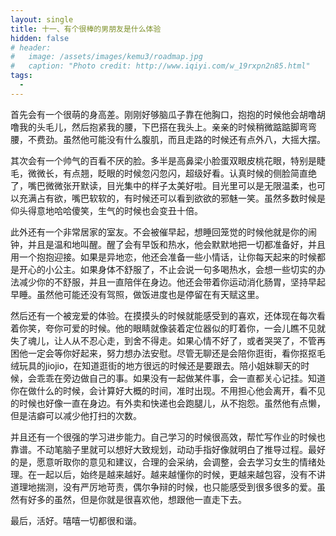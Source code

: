 ```yaml
---
layout: single
title: 十一、有个很棒的男朋友是什么体验
hidden: false
# header:
#   image: /assets/images/kemu3/roadmap.jpg
#   caption: "Photo credit: http://www.iqiyi.com/w_19rxpn2n85.html"
tags:
  - 
---
```


首先会有一个很萌的身高差。刚刚好够脑瓜子靠在他胸口，抱抱的时候他会胡噜胡噜我的头毛儿，然后抱紧我的腰，下巴搭在我头上。亲亲的时候稍微踮踮脚弯弯腰，不费劲。虽然他可能没有什么腹肌，而且走路的时候还有点外八，大摇大摆。

其次会有一个帅气的百看不厌的脸。多半是高鼻梁小脸蛋双眼皮桃花眼，特别是睫毛，微微长，有点翘，眨眼的时候忽闪忽闪，超级好看。认真时候的侧脸简直绝了，嘴巴微微张开默读，目光集中的样子太美好啦。目光里可以是无限温柔，也可以充满占有欲，嘴巴软软的，有时候还可以看到欲欲的邪魅一笑。虽然多数时候是仰头得意地哈哈傻笑，生气的时候也会变丑十倍。

此外还有一个非常居家的室友。不会被催早起，想睡回笼觉的时候他就是你的闹钟，并且是温和地叫醒。醒了会有早饭和热水，他会默默地把一切都准备好，并且用一个抱抱迎接。如果是异地恋，他还会准备一些小情话，让你每天起来的时候都是开心的小公主。如果身体不舒服了，不止会说一句多喝热水，会想一些切实的办法减少你的不舒服，并且一直陪伴在身边。他还会带着你运动消化肠胃，坚持早起早睡。虽然他可能还没有驾照，做饭进度也是停留在有天赋这里。

然后还有一个被宠爱的体验。在摸摸头的时候就能感受到的喜欢，还体现在每次看着你笑，夸你可爱的时候。他的眼睛就像装着定位器似的盯着你，一会儿瞧不见就失了魂儿，让人从不忍心走，到舍不得走。如果心情不好了，或者哭哭了，不管再困他一定会等你好起来，努力想办法安慰。尽管无聊还是会陪你逛街，看你抠抠毛绒玩具的jiojio，在知道逛街的地方很远的时候还是要跟去。陪小姐妹聊天的时候，会乖乖在旁边做自己的事。如果没有一起做某件事，会一直都关心记挂。知道你在做什么的时候，会计算好大概的时间，准时出现。不用担心他会离开，看不见的时候也好像一直在身边。有外卖和快递也会跑腿儿，从不抱怨。虽然他有点懒，但是洁癖可以减少他打扫的次数。

并且还有一个很强的学习进步能力。自己学习的时候很高效，帮忙写作业的时候也靠谱。不动笔脑子里就可以想好大致规划，动动手指好像就明白了推导过程。最好的是，愿意听取你的意见和建议，合理的会采纳，会调整，会去学习女生的情绪处理。在一起以后，始终是越来越好。越来越懂你的时候，更越来越包容，没有不讲道理地揣测，没有严厉地苛责，偶尔争辩的时候，也只能感受到很多很多的爱。虽然有好多的虽然，但是你就是很喜欢他，想跟他一直走下去。

最后，活好。嘻嘻一切都很和谐。